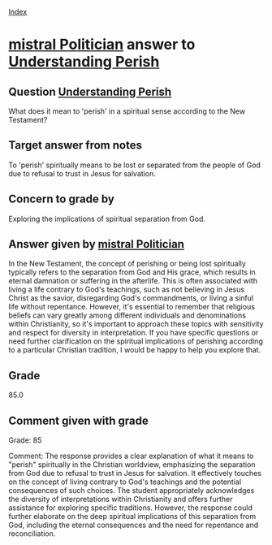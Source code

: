 
[Index](../../index.md)
# [mistral Politician](../../answering_models/mistral_Politician.md) answer to [Understanding Perish](../../questions/Understanding_Perish.md)

## Question [Understanding Perish](../../questions/Understanding_Perish.md)
What does it mean to 'perish' in a spiritual sense according to the New Testament?

## Target answer from notes
To 'perish' spiritually means to be lost or separated from the people of God due to refusal to trust in Jesus for salvation.

## Concern to grade by
Exploring the implications of spiritual separation from God.

## Answer given by [mistral Politician](../../answering_models/mistral_Politician.md)
 In the New Testament, the concept of perishing or being lost spiritually typically refers to the separation from God and His grace, which results in eternal damnation or suffering in the afterlife. This is often associated with living a life contrary to God's teachings, such as not believing in Jesus Christ as the savior, disregarding God's commandments, or living a sinful life without repentance.
   However, it's essential to remember that religious beliefs can vary greatly among different individuals and denominations within Christianity, so it's important to approach these topics with sensitivity and respect for diversity in interpretation. If you have specific questions or need further clarification on the spiritual implications of perishing according to a particular Christian tradition, I would be happy to help you explore that.

## Grade
85.0

## Comment given with grade
Grade: 85

Comment: The response provides a clear explanation of what it means to "perish" spiritually in the Christian worldview, emphasizing the separation from God due to refusal to trust in Jesus for salvation. It effectively touches on the concept of living contrary to God's teachings and the potential consequences of such choices. The student appropriately acknowledges the diversity of interpretations within Christianity and offers further assistance for exploring specific traditions. However, the response could further elaborate on the deep spiritual implications of this separation from God, including the eternal consequences and the need for repentance and reconciliation.
